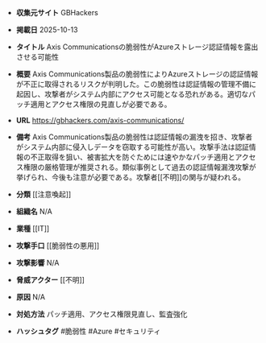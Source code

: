 - **収集元サイト**
GBHackers

- **掲載日**
2025-10-13

- **タイトル**
Axis Communicationsの脆弱性がAzureストレージ認証情報を露出させる可能性

- **概要**
Axis Communications製品の脆弱性によりAzureストレージの認証情報が不正に取得されるリスクが判明した。この脆弱性は認証情報の管理不備に起因し、攻撃者がシステム内部にアクセス可能となる恐れがある。適切なパッチ適用とアクセス権限の見直しが必要である。

- **URL**
https://gbhackers.com/axis-communications/

- **備考**
Axis Communications製品の脆弱性は認証情報の漏洩を招き、攻撃者がシステム内部に侵入しデータを窃取する可能性が高い。攻撃手法は認証情報の不正取得を狙い、被害拡大を防ぐためには速やかなパッチ適用とアクセス権限の厳格管理が推奨される。類似事例として過去の認証情報漏洩攻撃が挙げられ、今後も注意が必要である。攻撃者[[不明]]の関与が疑われる。

- **分類**
[[注意喚起]]

- **組織名**
N/A

- **業種**
[[IT]]

- **攻撃手口**
[[脆弱性の悪用]]

- **攻撃影響**
N/A

- **脅威アクター**
[[不明]]

- **原因**
N/A

- **対処方法**
パッチ適用、アクセス権限見直し、監査強化

- **ハッシュタグ**
#脆弱性 #Azure #セキュリティ
